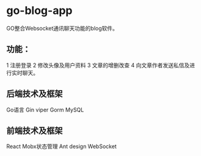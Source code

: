 # go-blog-app

GO整合Websocket通讯聊天功能的blog软件。

## 功能：
1 注册登录
2 修改头像及用户资料
3 文章的增删改查
4 向文章作者发送私信及进行实时聊天。

## 后端技术及框架
Go语言
Gin
viper
Gorm
MySQL

## 前端技术及框架
React
Mobx状态管理
Ant design
WebSocket
